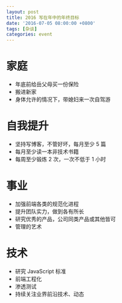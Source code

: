 ```yaml
---
layout: post
title: 2016 写在年中的年终目标
date: '2016-07-05 08:00:00 +0800'
tags: [杂谈]
categories: event
---
```


# 家庭

- 年底前给岳父母买一份保险
- 搬进新家
- 身体允许的情况下，带媳妇来一次自驾游

# 自我提升

- 坚持写博客，不管好坏，每月至少 5 篇
- 每月至少读一本非技术书籍
- 每周至少锻炼 2 次，一次不低于 1 小时

# 事业

- 加强前端各类的规范化进程
- 提升团队实力，做到各有所长
- 研究优秀的产品，公司同类产品或其他皆可
- 管理的艺术

# 技术

- 研究 JavaScript 标准
- 前端工程化
- 渗透测试
- 持续关注业界前沿技术、动态
